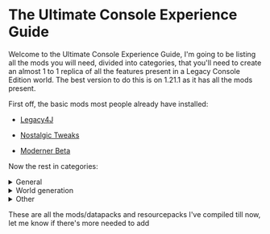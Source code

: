 # The Ultimate Console Experience Guide

Welcome to the Ultimate Console Experience Guide, I'm going to be listing all the mods you will need, divided into categories, that you'll need to create an almost 1 to 1 replica of all the features present in a Legacy Console Edition world. The best version to do this is on 1.21.1 as it has all the mods present.

First off, the basic mods most people already have installed:

- [Legacy4J](https://modrinth.com/mod/legacy4j)

- [Nostalgic Tweaks](https://modrinth.com/mod/nostalgic-tweaks)

- [Moderner Beta](https://modrinth.com/mod/moderner-beta)

Now the rest in categories:

<details>
<summary>General</summary>

## DLC
- [Tutorial Worlds](https://modrinth.com/resourcepack/tutorial-world-addon)
- [Skin Packs](https://modrinth.com/resourcepack/legacy-skin-packs)
- [Mash Up Packs](https://modrinth.com/resourcepack/mash-up-addon)
- [Texture Packs](https://modrinth.com/organization/nostalgica-reverie/resourcepacks)

## Achievements/Trophies
- [Legacy Mechanics](https://modrinth.com/datapack/legacy-mechanics)

## Mini Games
- [Minimega](https://modrinth.com/mod/minimega)
- [LEM](https://modrinth.com/modpack/console-idated)

</details>

<details>
<summary>World generation</summary>

## The Overworld
- [Limited Worlds](https://discord.com/channels/1379530548699205774/1403108173363023933/1432373318727630918)
- [Structurify](https://modrinth.com/mod/structurify)
- [Small World Type](https://modrinth.com/datapack/lce-small-world-type)
- [Old Villages](https://www.planetminecraft.com/data-pack/classic-villages)
- [No Caves](https://modrinth.com/datapack/no-caves)

## The Nether
- [Legacy Nether](https://modrinth.com/datapack/legacy-nether-modrinth) or [Legacy Nether: Extended](https://modrinth.com/datapack/legacy-nether-extended)
- [Limited Worlds](https://discord.com/channels/1379530548699205774/1403108173363023933/1432373318727630918)

## The End
- [Limited Worlds](https://discord.com/channels/1379530548699205774/1403108173363023933/1432373318727630918)

</details>

<details>
<summary>Other</summary>

## Blocks and items
- [Legacy Mechanics](https://modrinth.com/datapack/legacy-mechanics)

## Mobs & entities
- [Legacy Mechanics](https://modrinth.com/datapack/legacy-mechanics)
- [Legacy Nether](https://modrinth.com/datapack/legacy-nether-modrinth) or [Legacy Nether: Extended](https://modrinth.com/datapack/legacy-nether-extended)

</details>

These are all the mods/datapacks and resourcepacks I've compiled till now, let me know if there's more needed to add
